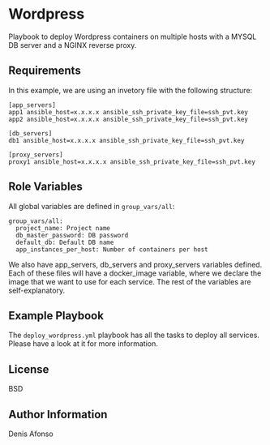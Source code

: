 Wordpress
=========

Playbook to deploy Wordpress containers on multiple hosts with a MYSQL DB server and a NGINX reverse proxy.

Requirements
------------

In this example, we are using an invetory file with the following structure:

```
[app_servers]
app1 ansible_host=x.x.x.x ansible_ssh_private_key_file=ssh_pvt.key
app2 ansible_host=x.x.x.x ansible_ssh_private_key_file=ssh_pvt.key

[db_servers]
db1 ansible_host=x.x.x.x ansible_ssh_private_key_file=ssh_pvt.key

[proxy_servers]
proxy1 ansible_host=x.x.x.x ansible_ssh_private_key_file=ssh_pvt.key

```

Role Variables
--------------

All global variables are defined in `group_vars/all`:

```
group_vars/all:
  project_name: Project name
  db_master_password: DB password
  default_db: Default DB name
  app_instances_per_host: Number of containers per host
```

We also have app_servers, db_servers and proxy_servers variables defined. Each of these files will have a docker_image variable, where we declare the image that we want to use for each service. The rest of the variables are self-explanatory.


Example Playbook
----------------

The `deploy_wordpress.yml` playbook has all the tasks to deploy all services. Please have a look at it for more information.

License
-------

BSD

Author Information
------------------
Denis Afonso
